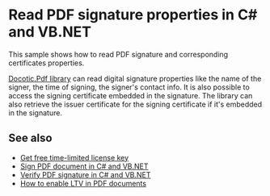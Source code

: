 # Read PDF signature properties in C# and VB.NET
This sample shows how to read PDF signature and corresponding certificates properties.

[Docotic.Pdf library](https://bitmiracle.com/pdf-library/) can read digital signature properties like the name of the signer, the time of signing, the signer's contact info. It is also possible to access the signing certificate embedded in the signature. The library can also retrieve the issuer certificate for the signing certificate if it's embedded in the signature.

## See also
* [Get free time-limited license key](https://bitmiracle.com/pdf-library/download)
* [Sign PDF document in C# and VB.NET](https://bitmiracle.com/pdf-library/signatures/sign)
* [Verify PDF signature in C# and VB.NET](https://bitmiracle.com/pdf-library/signatures/verify)
* [How to enable LTV in PDF documents](https://bitmiracle.com/pdf-library/signatures/ltv)